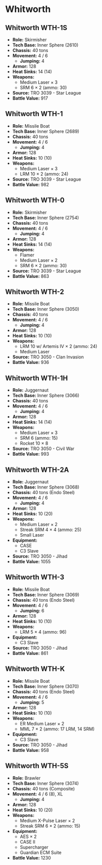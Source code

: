 # Whitworth
## Whitworth WTH-1S
- **Role:** Skirmisher
- **Tech Base:** Inner Sphere (2610)
- **Chassis:** 40 tons
- **Movement:** 4 / 6
  - **Jumping:** 4
- **Armor:** 128
- **Heat Sinks:** 14 (14)
- **Weapons:**
  - Medium Laser × 3
  - SRM 6 × 2 (ammo: 30)
- **Source:** TRO 3039 - Star League
- **Battle Value:** 917

## Whitworth WTH-1
- **Role:** Missile Boat
- **Tech Base:** Inner Sphere (2689)
- **Chassis:** 40 tons
- **Movement:** 4 / 6
  - **Jumping:** 4
- **Armor:** 128
- **Heat Sinks:** 10 (10)
- **Weapons:**
  - Medium Laser × 3
  - LRM 10 × 2 (ammo: 24)
- **Source:** TRO 3039 - Star League
- **Battle Value:** 982

## Whitworth WTH-0
- **Role:** Skirmisher
- **Tech Base:** Inner Sphere (2754)
- **Chassis:** 40 tons
- **Movement:** 4 / 6
  - **Jumping:** 4
- **Armor:** 128
- **Heat Sinks:** 14 (14)
- **Weapons:**
  - Flamer
  - Medium Laser × 2
  - SRM 6 × 2 (ammo: 30)
- **Source:** TRO 3039 - Star League
- **Battle Value:** 863

## Whitworth WTH-2
- **Role:** Missile Boat
- **Tech Base:** Inner Sphere (3050)
- **Chassis:** 40 tons
- **Movement:** 4 / 6
  - **Jumping:** 4
- **Armor:** 128
- **Heat Sinks:** 10 (10)
- **Weapons:**
  - LRM 10 w/ Artemis IV × 2 (ammo: 24)
  - Medium Laser
- **Source:** TRO 3050 - Clan Invasion
- **Battle Value:** 936

## Whitworth WTH-1H
- **Role:** Juggernaut
- **Tech Base:** Inner Sphere (3066)
- **Chassis:** 40 tons
- **Movement:** 4 / 6
  - **Jumping:** 4
- **Armor:** 128
- **Heat Sinks:** 14 (14)
- **Weapons:**
  - Medium Laser × 3
  - SRM 6 (ammo: 15)
  - Rocket 10 × 8
- **Source:** TRO 3050 - Civil War
- **Battle Value:** 993

## Whitworth WTH-2A
- **Role:** Juggernaut
- **Tech Base:** Inner Sphere (3068)
- **Chassis:** 40 tons (Endo Steel)
- **Movement:** 4 / 6
  - **Jumping:** 4
- **Armor:** 128
- **Heat Sinks:** 10 (20)
- **Weapons:**
  - Medium Laser × 2
  - Streak SRM 4 × 4 (ammo: 25)
  - Small Laser
- **Equipment:**
  - CASE
  - C3 Slave
- **Source:** TRO 3050 - Jihad
- **Battle Value:** 1055

## Whitworth WTH-3
- **Role:** Missile Boat
- **Tech Base:** Inner Sphere (3069)
- **Chassis:** 40 tons (Endo Steel)
- **Movement:** 4 / 6
  - **Jumping:** 6
- **Armor:** 128
- **Heat Sinks:** 10 (10)
- **Weapons:**
  - LRM 5 × 4 (ammo: 96)
- **Equipment:**
  - C3 Slave
- **Source:** TRO 3050 - Jihad
- **Battle Value:** 861

## Whitworth WTH-K
- **Role:** Missile Boat
- **Tech Base:** Inner Sphere (3070)
- **Chassis:** 40 tons (Endo Steel)
- **Movement:** 4 / 6
  - **Jumping:** 5
- **Armor:** 128
- **Heat Sinks:** 10 (10)
- **Weapons:**
  - ER Medium Laser × 2
  - MML 7 × 2 (ammo: 17 LRM, 14 SRM)
- **Equipment:**
  - C3 Slave
- **Source:** TRO 3050 - Jihad
- **Battle Value:** 958

## Whitworth WTH-5S
- **Role:** Brawler
- **Tech Base:** Inner Sphere (3074)
- **Chassis:** 40 tons (Composite)
- **Movement:** 4 / 6 (8), XL
  - **Jumping:** 4
- **Armor:** 128
- **Heat Sinks:** 10 (20)
- **Weapons:**
  - Medium X-Pulse Laser × 2
  - Streak SRM 6 × 2 (ammo: 15)
- **Equipment:**
  - AES × 2
  - CASE II
  - Supercharger
  - Guardian ECM Suite
- **Battle Value:** 1230


